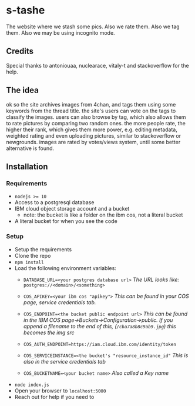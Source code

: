 # s-tashe
The website where we stash some pics. Also we rate them. Also we tag them. Also we may be using incognito mode.

## Credits
Special thanks to antoniouaa, nuclearace, vitaly-t and stackoverflow for the help.


## The idea
ok so the site archives images from 4chan, and tags them using some keywords from the thread title. the site's users can vote on the tags to classify the images. users can also browse by tag, which also allows them to rate pictures by comparing two random ones. the more people rate, the higher their rank, which gives them more power, e.g. editing metadata, weighted rating and even uploading pictures, similar to stackoverflow or newgrounds. images are rated by votes/views system, until some better alternative is found.

## Installation
### Requirements
* `nodejs >= 10`
* Access to a postgresql database
* IBM cloud object storage account and a bucket
  * note: the bucket is like a folder on the ibm cos, not a literal bucket
* A literal bucket for when you see the code

### Setup
* Setup the requirements
* Clone the repo
* `npm install`
* Load the following environment variables: 
  * `DATABASE_URL=<your postgres database url>`
  _The URL looks like:_ `postgres://<domain>/<something>`

  * `COS_APIKEY=<your ibm cos "apikey">`
  _This can be found in your COS page, service credentials tab._

  * `COS_ENDPOINT=<the bucket public endpoint url>`
  _This can be found in the IBM COS page->Buckets->Configuration->public. If you append a filename to the end of this, (`/cba7a8b8c9ab9.jpg`) this becomes the img src_

  * `COS_AUTH_ENDPOINT=https://iam.cloud.ibm.com/identity/token`

  * `COS_SERVICEINSTANCE=<the bucket's "resource_instance_id"`
  _This is also in the service credentials tab_

  * `COS_BUCKETNAME=<your bucket name>`
  _Also called a Key name_
* `node index.js`
* Open your browser to `localhost:5000`
* Reach out for help if you need to
